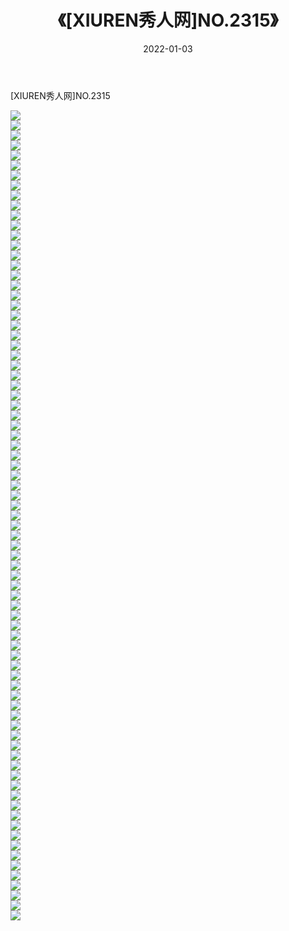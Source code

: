 ﻿---
layout: post
title:  《[XIUREN秀人网]NO.2315》
date:   2022-01-03
img: http://img.660000.xyz/Sharelink/秀人网/秀人网第03部分/[XIUREN秀人网]NO.2315/000.jpg
categories: [美女, 清纯, 唯美]
---

[XIUREN秀人网]NO.2315

 ![](http://img.660000.xyz/Sharelink/秀人网/秀人网第03部分/[XIUREN秀人网]NO.2315/001.jpg) <br>![](http://img.660000.xyz/Sharelink/秀人网/秀人网第03部分/[XIUREN秀人网]NO.2315/002.jpg) <br>![](http://img.660000.xyz/Sharelink/秀人网/秀人网第03部分/[XIUREN秀人网]NO.2315/003.jpg) <br>![](http://img.660000.xyz/Sharelink/秀人网/秀人网第03部分/[XIUREN秀人网]NO.2315/004.jpg) <br>![](http://img.660000.xyz/Sharelink/秀人网/秀人网第03部分/[XIUREN秀人网]NO.2315/005.jpg) <br>![](http://img.660000.xyz/Sharelink/秀人网/秀人网第03部分/[XIUREN秀人网]NO.2315/006.jpg) <br>![](http://img.660000.xyz/Sharelink/秀人网/秀人网第03部分/[XIUREN秀人网]NO.2315/007.jpg) <br>![](http://img.660000.xyz/Sharelink/秀人网/秀人网第03部分/[XIUREN秀人网]NO.2315/008.jpg) <br>![](http://img.660000.xyz/Sharelink/秀人网/秀人网第03部分/[XIUREN秀人网]NO.2315/009.jpg) <br>![](http://img.660000.xyz/Sharelink/秀人网/秀人网第03部分/[XIUREN秀人网]NO.2315/010.jpg) <br>![](http://img.660000.xyz/Sharelink/秀人网/秀人网第03部分/[XIUREN秀人网]NO.2315/011.jpg) <br>![](http://img.660000.xyz/Sharelink/秀人网/秀人网第03部分/[XIUREN秀人网]NO.2315/012.jpg) <br>![](http://img.660000.xyz/Sharelink/秀人网/秀人网第03部分/[XIUREN秀人网]NO.2315/013.jpg) <br>![](http://img.660000.xyz/Sharelink/秀人网/秀人网第03部分/[XIUREN秀人网]NO.2315/014.jpg) <br>![](http://img.660000.xyz/Sharelink/秀人网/秀人网第03部分/[XIUREN秀人网]NO.2315/015.jpg) <br>![](http://img.660000.xyz/Sharelink/秀人网/秀人网第03部分/[XIUREN秀人网]NO.2315/016.jpg) <br>![](http://img.660000.xyz/Sharelink/秀人网/秀人网第03部分/[XIUREN秀人网]NO.2315/017.jpg) <br>![](http://img.660000.xyz/Sharelink/秀人网/秀人网第03部分/[XIUREN秀人网]NO.2315/018.jpg) <br>![](http://img.660000.xyz/Sharelink/秀人网/秀人网第03部分/[XIUREN秀人网]NO.2315/019.jpg) <br>![](http://img.660000.xyz/Sharelink/秀人网/秀人网第03部分/[XIUREN秀人网]NO.2315/020.jpg) <br>![](http://img.660000.xyz/Sharelink/秀人网/秀人网第03部分/[XIUREN秀人网]NO.2315/021.jpg) <br>![](http://img.660000.xyz/Sharelink/秀人网/秀人网第03部分/[XIUREN秀人网]NO.2315/022.jpg) <br>![](http://img.660000.xyz/Sharelink/秀人网/秀人网第03部分/[XIUREN秀人网]NO.2315/023.jpg) <br>![](http://img.660000.xyz/Sharelink/秀人网/秀人网第03部分/[XIUREN秀人网]NO.2315/024.jpg) <br>![](http://img.660000.xyz/Sharelink/秀人网/秀人网第03部分/[XIUREN秀人网]NO.2315/025.jpg) <br>![](http://img.660000.xyz/Sharelink/秀人网/秀人网第03部分/[XIUREN秀人网]NO.2315/026.jpg) <br>![](http://img.660000.xyz/Sharelink/秀人网/秀人网第03部分/[XIUREN秀人网]NO.2315/027.jpg) <br>![](http://img.660000.xyz/Sharelink/秀人网/秀人网第03部分/[XIUREN秀人网]NO.2315/028.jpg) <br>![](http://img.660000.xyz/Sharelink/秀人网/秀人网第03部分/[XIUREN秀人网]NO.2315/029.jpg) <br>![](http://img.660000.xyz/Sharelink/秀人网/秀人网第03部分/[XIUREN秀人网]NO.2315/030.jpg) <br>![](http://img.660000.xyz/Sharelink/秀人网/秀人网第03部分/[XIUREN秀人网]NO.2315/031.jpg) <br>![](http://img.660000.xyz/Sharelink/秀人网/秀人网第03部分/[XIUREN秀人网]NO.2315/032.jpg) <br>![](http://img.660000.xyz/Sharelink/秀人网/秀人网第03部分/[XIUREN秀人网]NO.2315/033.jpg) <br>![](http://img.660000.xyz/Sharelink/秀人网/秀人网第03部分/[XIUREN秀人网]NO.2315/034.jpg) <br>![](http://img.660000.xyz/Sharelink/秀人网/秀人网第03部分/[XIUREN秀人网]NO.2315/035.jpg) <br>![](http://img.660000.xyz/Sharelink/秀人网/秀人网第03部分/[XIUREN秀人网]NO.2315/036.jpg) <br>![](http://img.660000.xyz/Sharelink/秀人网/秀人网第03部分/[XIUREN秀人网]NO.2315/037.jpg) <br>![](http://img.660000.xyz/Sharelink/秀人网/秀人网第03部分/[XIUREN秀人网]NO.2315/038.jpg) <br>![](http://img.660000.xyz/Sharelink/秀人网/秀人网第03部分/[XIUREN秀人网]NO.2315/039.jpg) <br>![](http://img.660000.xyz/Sharelink/秀人网/秀人网第03部分/[XIUREN秀人网]NO.2315/040.jpg) <br>![](http://img.660000.xyz/Sharelink/秀人网/秀人网第03部分/[XIUREN秀人网]NO.2315/041.jpg) <br>![](http://img.660000.xyz/Sharelink/秀人网/秀人网第03部分/[XIUREN秀人网]NO.2315/042.jpg) <br>![](http://img.660000.xyz/Sharelink/秀人网/秀人网第03部分/[XIUREN秀人网]NO.2315/043.jpg) <br>![](http://img.660000.xyz/Sharelink/秀人网/秀人网第03部分/[XIUREN秀人网]NO.2315/044.jpg) <br>![](http://img.660000.xyz/Sharelink/秀人网/秀人网第03部分/[XIUREN秀人网]NO.2315/045.jpg) <br>![](http://img.660000.xyz/Sharelink/秀人网/秀人网第03部分/[XIUREN秀人网]NO.2315/046.jpg) <br>![](http://img.660000.xyz/Sharelink/秀人网/秀人网第03部分/[XIUREN秀人网]NO.2315/047.jpg) <br>![](http://img.660000.xyz/Sharelink/秀人网/秀人网第03部分/[XIUREN秀人网]NO.2315/048.jpg) <br>![](http://img.660000.xyz/Sharelink/秀人网/秀人网第03部分/[XIUREN秀人网]NO.2315/049.jpg) <br>![](http://img.660000.xyz/Sharelink/秀人网/秀人网第03部分/[XIUREN秀人网]NO.2315/050.jpg) <br>![](http://img.660000.xyz/Sharelink/秀人网/秀人网第03部分/[XIUREN秀人网]NO.2315/051.jpg) <br>![](http://img.660000.xyz/Sharelink/秀人网/秀人网第03部分/[XIUREN秀人网]NO.2315/052.jpg) <br>![](http://img.660000.xyz/Sharelink/秀人网/秀人网第03部分/[XIUREN秀人网]NO.2315/053.jpg) <br>![](http://img.660000.xyz/Sharelink/秀人网/秀人网第03部分/[XIUREN秀人网]NO.2315/054.jpg) <br>![](http://img.660000.xyz/Sharelink/秀人网/秀人网第03部分/[XIUREN秀人网]NO.2315/055.jpg) <br>![](http://img.660000.xyz/Sharelink/秀人网/秀人网第03部分/[XIUREN秀人网]NO.2315/056.jpg) <br>![](http://img.660000.xyz/Sharelink/秀人网/秀人网第03部分/[XIUREN秀人网]NO.2315/057.jpg) <br>![](http://img.660000.xyz/Sharelink/秀人网/秀人网第03部分/[XIUREN秀人网]NO.2315/058.jpg) <br>![](http://img.660000.xyz/Sharelink/秀人网/秀人网第03部分/[XIUREN秀人网]NO.2315/059.jpg) <br>![](http://img.660000.xyz/Sharelink/秀人网/秀人网第03部分/[XIUREN秀人网]NO.2315/060.jpg) <br>![](http://img.660000.xyz/Sharelink/秀人网/秀人网第03部分/[XIUREN秀人网]NO.2315/061.jpg) <br>![](http://img.660000.xyz/Sharelink/秀人网/秀人网第03部分/[XIUREN秀人网]NO.2315/062.jpg) <br>![](http://img.660000.xyz/Sharelink/秀人网/秀人网第03部分/[XIUREN秀人网]NO.2315/063.jpg) <br>![](http://img.660000.xyz/Sharelink/秀人网/秀人网第03部分/[XIUREN秀人网]NO.2315/064.jpg) <br>![](http://img.660000.xyz/Sharelink/秀人网/秀人网第03部分/[XIUREN秀人网]NO.2315/065.jpg) <br>![](http://img.660000.xyz/Sharelink/秀人网/秀人网第03部分/[XIUREN秀人网]NO.2315/066.jpg) <br>![](http://img.660000.xyz/Sharelink/秀人网/秀人网第03部分/[XIUREN秀人网]NO.2315/067.jpg) <br>![](http://img.660000.xyz/Sharelink/秀人网/秀人网第03部分/[XIUREN秀人网]NO.2315/068.jpg) <br>![](http://img.660000.xyz/Sharelink/秀人网/秀人网第03部分/[XIUREN秀人网]NO.2315/069.jpg) <br>![](http://img.660000.xyz/Sharelink/秀人网/秀人网第03部分/[XIUREN秀人网]NO.2315/070.jpg) <br>![](http://img.660000.xyz/Sharelink/秀人网/秀人网第03部分/[XIUREN秀人网]NO.2315/071.jpg) <br>![](http://img.660000.xyz/Sharelink/秀人网/秀人网第03部分/[XIUREN秀人网]NO.2315/072.jpg) <br>![](http://img.660000.xyz/Sharelink/秀人网/秀人网第03部分/[XIUREN秀人网]NO.2315/073.jpg) <br>![](http://img.660000.xyz/Sharelink/秀人网/秀人网第03部分/[XIUREN秀人网]NO.2315/074.jpg) <br>![](http://img.660000.xyz/Sharelink/秀人网/秀人网第03部分/[XIUREN秀人网]NO.2315/075.jpg) <br>![](http://img.660000.xyz/Sharelink/秀人网/秀人网第03部分/[XIUREN秀人网]NO.2315/076.jpg) <br>![](http://img.660000.xyz/Sharelink/秀人网/秀人网第03部分/[XIUREN秀人网]NO.2315/077.jpg) <br>![](http://img.660000.xyz/Sharelink/秀人网/秀人网第03部分/[XIUREN秀人网]NO.2315/078.jpg) <br>![](http://img.660000.xyz/Sharelink/秀人网/秀人网第03部分/[XIUREN秀人网]NO.2315/079.jpg) <br>![](http://img.660000.xyz/Sharelink/秀人网/秀人网第03部分/[XIUREN秀人网]NO.2315/080.jpg) <br>![](http://img.660000.xyz/Sharelink/秀人网/秀人网第03部分/[XIUREN秀人网]NO.2315/081.jpg) <br>